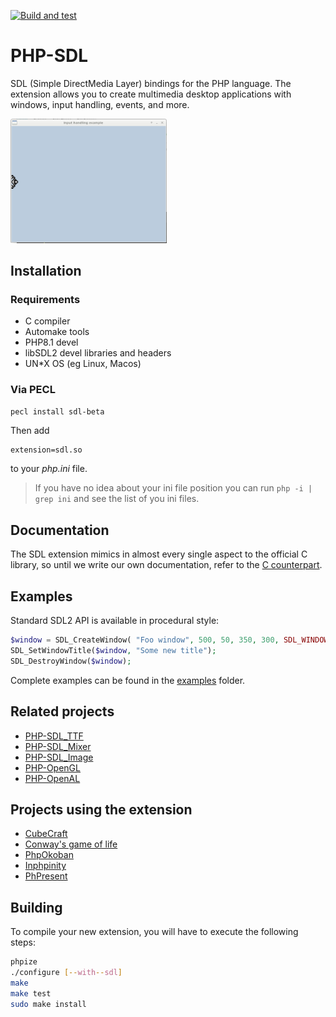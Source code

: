 [![Build and test](https://github.com/Ponup/php-sdl/actions/workflows/build-test.yml/badge.svg)](https://github.com/Ponup/php-sdl/actions/workflows/build-test.yml)

PHP-SDL
=======

SDL (Simple DirectMedia Layer) bindings for the PHP language. The extension allows you to create multimedia desktop applications with windows, input handling, events, and more.

[<img src="input-handling-example.gif" width="250" />](input-handling-example.gif)

## Installation

### Requirements

* C compiler
* Automake tools
* PHP8.1 devel
* libSDL2 devel libraries and headers
* UN*X OS (eg Linux, Macos)

### Via PECL

```bash
pecl install sdl-beta
```

Then add 

```
extension=sdl.so
```
to your _php.ini_ file.

> If you have no idea about your ini file position you can run `php -i | grep ini` and see the list of you ini files.

## Documentation

The SDL extension mimics in almost every single aspect to the official C library, so until we write our own documentation, refer to the [C counterpart](https://wiki.libsdl.org/APIByCategory).

## Examples

Standard SDL2 API is available in procedural style:

```php
$window = SDL_CreateWindow( "Foo window", 500, 50, 350, 300, SDL_WINDOW_SHOWN+SDL_WINDOW_RESIZABLE);
SDL_SetWindowTitle($window, "Some new title");
SDL_DestroyWindow($window);
```

Complete examples can be found in the [examples](examples) folder.

## Related projects

* [PHP-SDL_TTF](https://github.com/Ponup/php-sdl-ttf)
* [PHP-SDL_Mixer](https://github.com/kea/php-sdl-mixer)
* [PHP-SDL_Image](https://github.com/kea/php-sdl-image)
* [PHP-OpenGL](https://github.com/ponup/php-opengl)
* [PHP-OpenAL](https://github.com/Ponup/php-openal)

## Projects using the extension

* [CubeCraft](https://github.com/Ponup/cubecraft)
* [Conway's game of life](https://github.com/Ponup/conways-game-of-life)
* [PhpOkoban](https://github.com/b-viguier/PhpOkoban)
* [Inphpinity](https://github.com/b-viguier/Inphpinity)
* [PhPresent](https://github.com/b-viguier/PhPresent)

## Building

To compile your new extension, you will have to execute the following steps:

```bash
phpize
./configure [--with--sdl] 
make
make test
sudo make install
```

